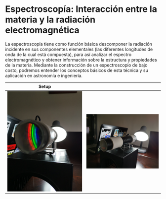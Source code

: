 # Espectroscopía: Interacción entre la materia y la radiación electromagnética

La espectroscopía tiene como función básica descomponer la radiación incidente en sus componentes elementales (las diferentes longitudes de onda de la cual está compuesta),  para así analizar el espectro electromagnético y  obtener información sobre la estructura y propiedades de la materia. 
Mediante la construcción de un espectroscopio de bajo costo, podremos entender los conceptos básicos de esta técnica y su aplicación en astronomía e ingeniería.

Setup		|		|
:--------------:|:-------------:|
<img src="setup.jpg" width="300"> | <img src="setup2.jpg" width=300>| 
